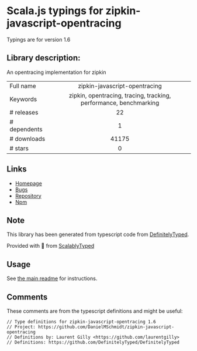 
# Scala.js typings for zipkin-javascript-opentracing

Typings are for version 1.6

## Library description:
An opentracing implementation for zipkin

|                    |                 |
| ------------------ | :-------------: |
| Full name          | zipkin-javascript-opentracing |
| Keywords           | zipkin, opentracing, tracing, tracking, performance, benchmarking |
| # releases         | 22 |
| # dependents       | 1 |
| # downloads        | 41175 |
| # stars            | 0 |

## Links
- [Homepage](https://github.com/DanielMSchmidt/zipkin-javascript-opentracing#readme)
- [Bugs](https://github.com/DanielMSchmidt/zipkin-javascript-opentracing/issues)
- [Repository](https://github.com/DanielMSchmidt/zipkin-javascript-opentracing)
- [Npm](https://www.npmjs.com/package/zipkin-javascript-opentracing)
    


## Note
This library has been generated from typescript code from [DefinitelyTyped](https://definitelytyped.org).

Provided with :purple_heart: from [ScalablyTyped](https://github.com/oyvindberg/ScalablyTyped)

## Usage
See [the main readme](../../readme.md) for instructions.

## Comments

These comments are from the typescript definitions and might be useful:
```
// Type definitions for zipkin-javascript-opentracing 1.6
// Project: https://github.com/DanielMSchmidt/zipkin-javascript-opentracing
// Definitions by: Laurent Gilly <https://github.com/laurentgilly>
// Definitions: https://github.com/DefinitelyTyped/DefinitelyTyped

```

